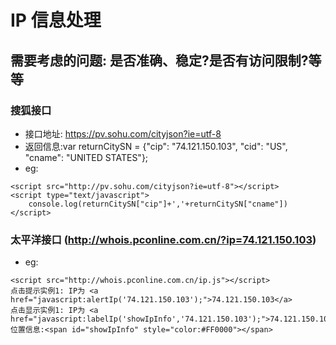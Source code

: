# IP 信息处理

## 需要考虑的问题: 是否准确、稳定?是否有访问限制?等等

### 搜狐接口

- 接口地址: https://pv.sohu.com/cityjson?ie=utf-8
- 返回信息:var returnCitySN = {"cip": "74.121.150.103", "cid": "US", "cname": "UNITED STATES"};
- eg:

```
<script src="http://pv.sohu.com/cityjson?ie=utf-8"></script>
<script type="text/javascript">
    console.log(returnCitySN["cip"]+','+returnCitySN["cname"])
</script>
```

### 太平洋接口 (http://whois.pconline.com.cn/?ip=74.121.150.103)

- eg:

```
<script src="http://whois.pconline.com.cn/ip.js"></script>
点击提示实例1: IP为 <a href="javascript:alertIp('74.121.150.103');">74.121.150.103</a>
点击显示实例1: IP为 <a href="javascript:labelIp('showIpInfo','74.121.150.103');">74.121.150.103</a>
位置信息:<span id="showIpInfo" style="color:#FF0000"></span>
```
